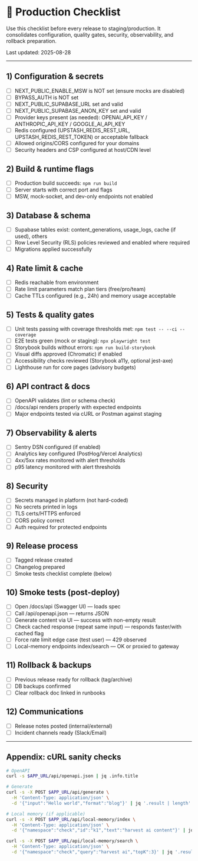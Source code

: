 # 🚀 Production Checklist

Use this checklist before every release to staging/production. It consolidates configuration, quality gates, security, observability, and rollback preparation.

Last updated: 2025-08-28

---

## 1) Configuration & secrets

- [ ] NEXT_PUBLIC_ENABLE_MSW is NOT set (ensure mocks are disabled)
- [ ] BYPASS_AUTH is NOT set
- [ ] NEXT_PUBLIC_SUPABASE_URL set and valid
- [ ] NEXT_PUBLIC_SUPABASE_ANON_KEY set and valid
- [ ] Provider keys present (as needed): OPENAI_API_KEY / ANTHROPIC_API_KEY / GOOGLE_AI_API_KEY
- [ ] Redis configured (UPSTASH_REDIS_REST_URL, UPSTASH_REDIS_REST_TOKEN) or acceptable fallback
- [ ] Allowed origins/CORS configured for your domains
- [ ] Security headers and CSP configured at host/CDN level

## 2) Build & runtime flags

- [ ] Production build succeeds: `npm run build`
- [ ] Server starts with correct port and flags
- [ ] MSW, mock-socket, and dev-only endpoints not enabled

## 3) Database & schema

- [ ] Supabase tables exist: content_generations, usage_logs, cache (if used), others
- [ ] Row Level Security (RLS) policies reviewed and enabled where required
- [ ] Migrations applied successfully

## 4) Rate limit & cache

- [ ] Redis reachable from environment
- [ ] Rate limit parameters match plan tiers (free/pro/team)
- [ ] Cache TTLs configured (e.g., 24h) and memory usage acceptable

## 5) Tests & quality gates

- [ ] Unit tests passing with coverage thresholds met: `npm test -- --ci --coverage`
- [ ] E2E tests green (mock or staging): `npx playwright test`
- [ ] Storybook builds without errors: `npm run build-storybook`
- [ ] Visual diffs approved (Chromatic) if enabled
- [ ] Accessibility checks reviewed (Storybook a11y, optional jest-axe)
- [ ] Lighthouse run for core pages (advisory budgets)

## 6) API contract & docs

- [ ] OpenAPI validates (lint or schema check)
- [ ] /docs/api renders properly with expected endpoints
- [ ] Major endpoints tested via cURL or Postman against staging

## 7) Observability & alerts

- [ ] Sentry DSN configured (if enabled)
- [ ] Analytics key configured (PostHog/Vercel Analytics)
- [ ] 4xx/5xx rates monitored with alert thresholds
- [ ] p95 latency monitored with alert thresholds

## 8) Security

- [ ] Secrets managed in platform (not hard-coded)
- [ ] No secrets printed in logs
- [ ] TLS certs/HTTPS enforced
- [ ] CORS policy correct
- [ ] Auth required for protected endpoints

## 9) Release process

- [ ] Tagged release created
- [ ] Changelog prepared
- [ ] Smoke tests checklist complete (below)

## 10) Smoke tests (post-deploy)

- [ ] Open /docs/api (Swagger UI) — loads spec
- [ ] Call /api/openapi.json — returns JSON
- [ ] Generate content via UI — success with non-empty result
- [ ] Check cached response (repeat same input) — responds faster/with cached flag
- [ ] Force rate limit edge case (test user) — 429 observed
- [ ] Local-memory endpoints index/search — OK or proxied to gateway

## 11) Rollback & backups

- [ ] Previous release ready for rollback (tag/archive)
- [ ] DB backups confirmed
- [ ] Clear rollback doc linked in runbooks

## 12) Communications

- [ ] Release notes posted (internal/external)
- [ ] Incident channels ready (Slack/Email)

---

## Appendix: cURL sanity checks

```bash
# OpenAPI
curl -s $APP_URL/api/openapi.json | jq .info.title

# Generate
curl -s -X POST $APP_URL/api/generate \
  -H 'Content-Type: application/json' \
  -d '{"input":"Hello world","format":"blog"}' | jq '.result | length'

# Local memory (if applicable)
curl -s -X POST $APP_URL/api/local-memory/index \
  -H 'Content-Type: application/json' \
  -d '{"namespace":"check","id":"k1","text":"harvest ai content"}' | jq .ok

curl -s -X POST $APP_URL/api/local-memory/search \
  -H 'Content-Type: application/json' \
  -d '{"namespace":"check","query":"harvest ai","topK":3}' | jq '.results | length'
```
